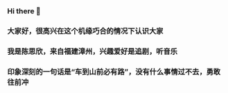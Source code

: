 ### Hi there 👋

<!--
**chensxya0113/chensxya0113** is a ✨ _special_ ✨ repository because its `README.md` (this file) appears on your GitHub profile.

Here are some ideas to get you started:

- 🔭 I’m currently working on ...
- 🌱 I’m currently learning ...
- 👯 I’m looking to collaborate on ...
- 🤔 I’m looking for help with ...
- 💬 Ask me about ...
- 📫 How to reach me: ...
- 😄 Pronouns: ...
- ⚡ Fun fact: ...
-->
### 大家好，很高兴在这个机缘巧合的情况下认识大家
### 我是陈思欣，来自福建漳州，兴趣爱好是追剧，听音乐
### 印象深刻的一句话是“车到山前必有路”，没有什么事情过不去，勇敢往前冲
